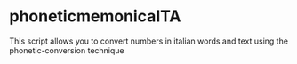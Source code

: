 # phoneticmemonicaITA
This script allows you to convert numbers in italian words and text using the phonetic-conversion technique 
